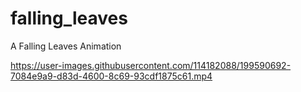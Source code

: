 # falling_leaves
A Falling Leaves Animation




https://user-images.githubusercontent.com/114182088/199590692-7084e9a9-d83d-4600-8c69-93cdf1875c61.mp4



